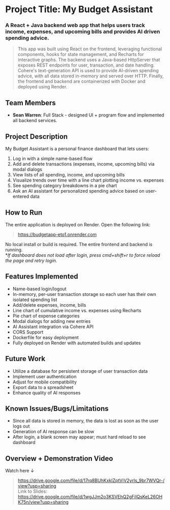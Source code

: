 # Project Title: My Budget Assistant
### A React + Java backend web app that helps users track income, expenses, and upcoming bills and provides AI driven spending advice.  
> This app was built using React on the frontend, leveraging functional components, hooks for state management, and Recharts for interactive graphs. The backend uses a Java-based HttpServer that exposes REST endpoints for user, transaction, and date handling.
> Cohere's text-generation API is used to provide AI-driven spending advice, with all data stored in-memory and served over HTTP.
> Finally, the frontend and backend are containerized with Docker and deployed using Render.

 
## Team Members
- **Sean Warren**: Full Stack - designed UI + program flow and implemented all backend services.

## Project Description
My Budget Assistant is a personal finance dashboard that lets users:
1. Log in with a simple name-based flow
2. Add and delete transactions (expenses, income, upcoming bills) via modal dialogs
3. View lists of all spending, income, and upcoming bills
4. Visualize trends over time with a line chart plotting income vs. expenses
5. See spending category breakdowns in a pie chart
6. Ask an AI assistant for personalized spending advice based on user-entered data

## How to Run
The entire application is deployed on Render. Open the following link:
> https://budgetapp-eto1.onrender.com
     
  No local install or build is required. The entire frontend and backend is running.  
*_If dashboard does not load after login, press cmd+shift+r to force reload the page and retry login._

## Features Implemented
- Name-based login/logout
- In-memory, per-user transaction storage so each user has their own isolated spending list
- Add/delete expenses, income, bills
- Line chart of cumulative income vs. expenses using Recharts
- Pie chart of expense categories
- Modal dialogs for adding new entries
- AI Assistant integration via Cohere API
- CORS Support
- Dockerfile for easy deployment
- Fully deployed on Render with automated builds and updates
  
## Future Work
- Utilize a database for persistent storage of user transaction data
- Implement user authentication
- Adjust for mobile compatibility
- Export data to a spreadsheet
- Enhance quality of AI responses

## Known Issues/Bugs/Limitations
- Since all data is stored in memory, the data is lost as soon as the user logs out
- Generation of AI response can be slow
- After login, a blank screen may appear; must hard reload to see dashboard

## Overview + Demonstration Video
Watch here ↓
> https://drive.google.com/file/d/17rq8BUhKxkIZptViV2yrIs_9br7WVQr-/view?usp=sharing  
> Link to Slides: https://drive.google.com/file/d/1wgJJm2o3KSVEhQ2gFiIQsKeL26OHK75n/view?usp=sharing 
